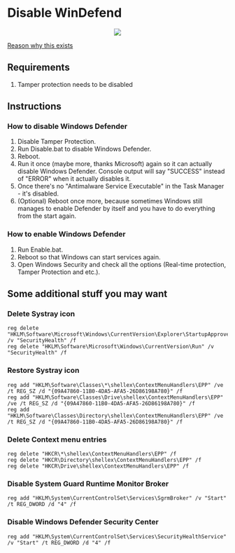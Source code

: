 # Disable WinDefend

<p align="center">
<img src="https://upload.wikimedia.org/wikipedia/commons/5/50/Windows_Defender_logo.svg">

[Reason why this exists](https://pureinfotech.com/windows-10-removes-disableantispyware-disable-defender/)

</p>

## Requirements

1. Tamper protection needs to be disabled

## Instructions

### How to disable Windows Defender

1. Disable Tamper Protection.
2. Run Disable.bat to disable Windows Defender.
3. Reboot.
4. Run it once (maybe more, thanks Microsoft) again so it can actually disable Windows Defender. Console output will say "SUCCESS" instead of "ERROR" when it actually disables it.
5. Once there's no "Antimalware Service Executable" in the Task Manager - it's disabled.
6. (Optional) Reboot once more, because sometimes Windows still manages to enable Defender by itself and you have to do everything from the start again.

### How to enable Windows Defender

1. Run Enable.bat.
2. Reboot so that Windows can start services again.
3. Open Windows Security and check all the options (Real-time protection, Tamper Protection and etc.).

## Some additional stuff you may want

### Delete Systray icon

```batchfile
reg delete "HKLM\Software\Microsoft\Windows\CurrentVersion\Explorer\StartupApproved\Run" /v "SecurityHealth" /f
reg delete "HKLM\Software\Microsoft\Windows\CurrentVersion\Run" /v "SecurityHealth" /f
```

### Restore Systray icon

```batchfile
reg add "HKLM\Software\Classes\*\shellex\ContextMenuHandlers\EPP" /ve /t REG_SZ /d "{09A47860-11B0-4DA5-AFA5-26D86198A780}" /f
reg add "HKLM\Software\Classes\Drive\shellex\ContextMenuHandlers\EPP" /ve /t REG_SZ /d "{09A47860-11B0-4DA5-AFA5-26D86198A780}" /f
reg add "HKLM\Software\Classes\Directory\shellex\ContextMenuHandlers\EPP" /ve /t REG_SZ /d "{09A47860-11B0-4DA5-AFA5-26D86198A780}" /f
```

### Delete Context menu entries

```batchfile
reg delete "HKCR\*\shellex\ContextMenuHandlers\EPP" /f
reg delete "HKCR\Directory\shellex\ContextMenuHandlers\EPP" /f
reg delete "HKCR\Drive\shellex\ContextMenuHandlers\EPP" /f
```

### Disable System Guard Runtime Monitor Broker

```batchfile
reg add "HKLM\System\CurrentControlSet\Services\SgrmBroker" /v "Start" /t REG_DWORD /d "4" /f
```

### Disable Windows Defender Security Center

```batchfile
reg add "HKLM\System\CurrentControlSet\Services\SecurityHealthService" /v "Start" /t REG_DWORD /d "4" /f
```
